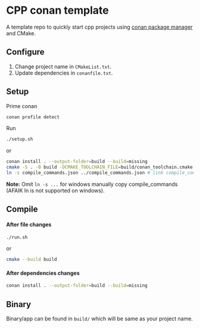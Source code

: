 # CPP conan template

A template repo to quickly start cpp projects using [conan package manager](https://conan.io) and CMake.

## Configure

1. Change project name in `CMakeList.txt`.
2. Update dependencies in `conanfile.txt`.

## Setup

Prime conan

```sh
conan profile detect
```

Run

```sh
./setup.sh
```

or

```sh
conan install . --output-folder=build --build=missing
cmake -S . -B build -DCMAKE_TOOLCHAIN_FILE=build/conan_toolchain.cmake -DCMAKE_BUILD_TYPE=Release -G Ninja
ln -s compile_commands.json ../compile_commands.json # link compile_commands.json to home dir (optinal)
```

**Note:** Omit `ln -s ...` for windows manually copy compile_commands (AFAIK ln is not supported on windows).

## Compile

#### After file changes

```sh
./run.sh
```

or

```sh
cmake --build build
```

#### After dependencies changes

```sh
conan install . --output-folder=build --build=missing
```

## Binary

Binary/app can be found in `build/` which will be same as your project name.
